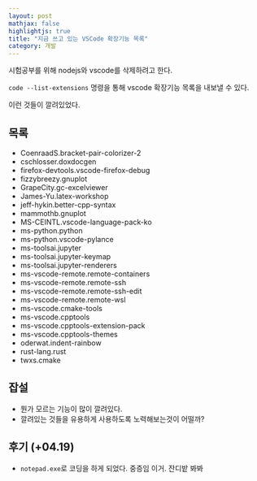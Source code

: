 ```yaml
---
layout: post
mathjax: false
highlightjs: true
title: "지금 쓰고 있는 VSCode 확장기능 목록"
category: 개발
---
```


시험공부를 위해 nodejs와 vscode를 삭제하려고 한다. 

`code --list-extensions` 명령을 통해 vscode 확장기능 목록을 내보낼 수 있다.

이런 것들이 깔려있었다.


## 목록

- CoenraadS.bracket-pair-colorizer-2
- cschlosser.doxdocgen
- firefox-devtools.vscode-firefox-debug
- fizzybreezy.gnuplot
- GrapeCity.gc-excelviewer
- James-Yu.latex-workshop
- jeff-hykin.better-cpp-syntax
- mammothb.gnuplot
- MS-CEINTL.vscode-language-pack-ko
- ms-python.python
- ms-python.vscode-pylance
- ms-toolsai.jupyter
- ms-toolsai.jupyter-keymap
- ms-toolsai.jupyter-renderers
- ms-vscode-remote.remote-containers
- ms-vscode-remote.remote-ssh
- ms-vscode-remote.remote-ssh-edit
- ms-vscode-remote.remote-wsl
- ms-vscode.cmake-tools
- ms-vscode.cpptools
- ms-vscode.cpptools-extension-pack
- ms-vscode.cpptools-themes
- oderwat.indent-rainbow
- rust-lang.rust
- twxs.cmake

## 잡설
- 뭔가 모르는 기능이 많이 깔려있다.
- 깔려있는 것들을 유용하게 사용하도록 노력해보는것이 어떨까?

## 후기 (+04.19)
- `notepad.exe`로 코딩을 하게 되었다. 중증임 이거. 잔디밭 봐봐